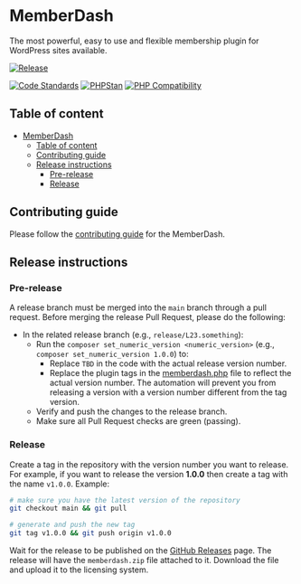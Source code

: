 # MemberDash

The most powerful, easy to use and flexible membership plugin for WordPress sites available.

[![Release](https://github.com/stellarwp/memberdash/actions/workflows/release.yml/badge.svg)](https://github.com/stellarwp/memberdash/actions/workflows/release.yml)

[![Code Standards](https://github.com/stellarwp/memberdash/actions/workflows/ci-standards.yml/badge.svg)](https://github.com/stellarwp/memberdash/actions/workflows/ci-standards.yml)
[![PHPStan](https://github.com/stellarwp/memberdash/actions/workflows/ci-analysis.yml/badge.svg)](https://github.com/stellarwp/memberdash/actions/workflows/ci-analysis.yml)
[![PHP Compatibility](https://github.com/stellarwp/memberdash/actions/workflows/ci-compatibility.yml/badge.svg)](https://github.com/stellarwp/memberdash/actions/workflows/ci-compatibility.yml)

## Table of content

- [MemberDash](#memberdash)
    - [Table of content](#table-of-content)
    - [Contributing guide](#contributing-guide)
    - [Release instructions](#release-instructions)
        - [Pre-release](#pre-release)
        - [Release](#release)

## Contributing guide

Please follow the [contributing guide](CONTRIBUTING.md) for the MemberDash.

## Release instructions

### Pre-release

A release branch must be merged into the `main` branch through a pull request. Before merging the release Pull Request, please do the following:

- In the related release branch (e.g., `release/L23.something`):
    - Run the `composer set_numeric_version <numeric_version>` (e.g., `composer set_numeric_version 1.0.0`) to:
        - Replace `TBD` in the code with the actual release version number.
        - Replace the plugin tags in the [memberdash.php](memberdash.php) file to reflect the actual version number. The automation will prevent you from releasing a version with a version number different from the tag version.
    - Verify and push the changes to the release branch.
    - Make sure all Pull Request checks are green (passing).

### Release

Create a tag in the repository with the version number you want to release. For example, if you want to release the version **1.0.0** then create a tag with the name `v1.0.0`. Example:

```bash
# make sure you have the latest version of the repository
git checkout main && git pull

# generate and push the new tag
git tag v1.0.0 && git push origin v1.0.0
```

Wait for the release to be published on the [GitHub Releases](https://github.com/stellarwp/memberdash/releases) page. The release will have the `memberdash.zip` file attached to it. Download the file and upload it to the licensing system.

